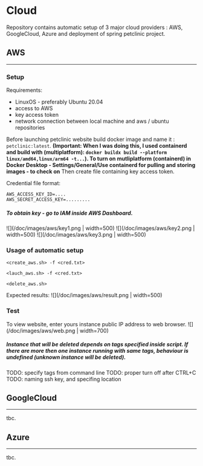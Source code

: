 # Cloud
Repository contains automatic setup of 3 major cloud providers : AWS, GoogleCloud, Azure and deployment of spring petclinic project. 

## AWS
---------------------------------
### Setup
Requirements:
- LinuxOS - preferably Ubuntu 20.04
- access to AWS
- key access token
- network connection between local machine and aws / ubuntu repositories

Before launching petclinic website build docker image and name it : `petclinic:latest`. **(Important: When I was doing this, I used containerd and build with (multiplatform): `docker buildx build --platform linux/amd64,linux/arm64 -t...`). To turn on mutliplatform (containerd) in Docker Desktop - Settings/General/Use containerd for pulling and storing images - to check on** 
Then create file containing key access token.


Credential file format:
```
AWS_ACCESS_KEY_ID=....
AWS_SECRET_ACCESS_KEY=.........
```

##### To obtain key - go to IAM inside AWS Dashboard.
![](/doc/images/aws/key1.png | width=500)
![](/doc/images/aws/key2.png | width=500)
![](/doc/images/aws/key3.png | width=500)

### Usage of automatic setup
```
<create_aws.sh> -f <cred.txt>
```
```
<lauch_aws.sh> -f <cred.txt>
```
```
<delete_aws.sh>
```

Expected results:
![](/doc/images/aws/result.png | width=500)


### Test
To view website, enter yours instance public IP address to web browser.
![](/doc/images/aws/web.png | width=700)


##### Instance that will be deleted depends on tags specified inside script. If there are more then one instance running with same tags, behaviour is undefined (unknown instance will be deleted).
TODO: specify tags from command line
TODO: proper turn off after CTRL+C
TODO: naming ssh key, and specifing location

## GoogleCloud
-----------------------
tbc.

## Azure
-----------------------
tbc.
